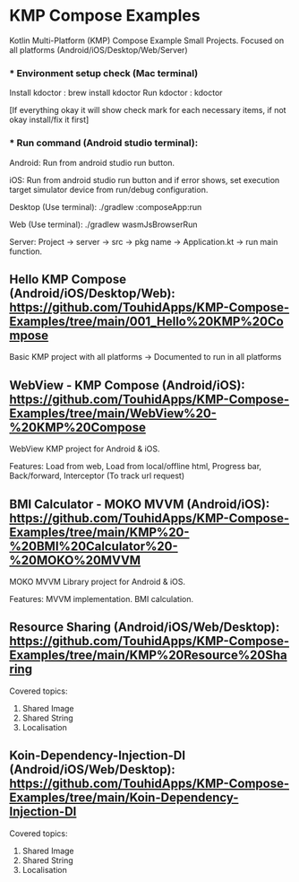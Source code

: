 # KMP Compose Examples
Kotlin Multi-Platform (KMP)  Compose Example Small Projects. Focused on all platforms (Android/iOS/Desktop/Web/Server)


### * Environment setup check (Mac terminal)

Install kdoctor : brew install kdoctor
Run kdoctor : kdoctor

[If everything okay it will show check mark for each necessary items, if not okay install/fix it first]


### * Run command (Android studio terminal):

Android: Run from android studio run button.

iOS: Run from android studio run button and if error shows, set execution target simulator device from run/debug configuration.

Desktop (Use terminal): ./gradlew :composeApp:run

Web (Use terminal): ./gradlew wasmJsBrowserRun

Server: Project -> server -> src -> pkg name -> Application.kt -> run main function.

## Hello KMP Compose (Android/iOS/Desktop/Web): https://github.com/TouhidApps/KMP-Compose-Examples/tree/main/001_Hello%20KMP%20Compose

Basic KMP project with all platforms
-> Documented to run in all platforms

## WebView - KMP Compose (Android/iOS): https://github.com/TouhidApps/KMP-Compose-Examples/tree/main/WebView%20-%20KMP%20Compose

WebView KMP project for Android & iOS.

Features: Load from web, Load from local/offline html, Progress bar, Back/forward, Interceptor (To track url request) 

## BMI Calculator - MOKO MVVM (Android/iOS): https://github.com/TouhidApps/KMP-Compose-Examples/tree/main/KMP%20-%20BMI%20Calculator%20-%20MOKO%20MVVM

MOKO MVVM Library project for Android & iOS.

Features: MVVM implementation. BMI calculation. 

## Resource Sharing (Android/iOS/Web/Desktop): https://github.com/TouhidApps/KMP-Compose-Examples/tree/main/KMP%20Resource%20Sharing

Covered topics:
1. Shared Image
2. Shared String
3. Localisation

## Koin-Dependency-Injection-DI (Android/iOS/Web/Desktop): https://github.com/TouhidApps/KMP-Compose-Examples/tree/main/Koin-Dependency-Injection-DI

Covered topics:
1. Shared Image
2. Shared String
3. Localisation





